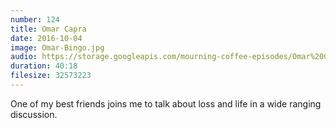 ```yaml
---
number: 124
title: Omar Capra
date: 2016-10-04
image: Omar-Bingo.jpg
audio: https://storage.googleapis.com/mourning-coffee-episodes/Omar%20Capra%20Release.mp3
duration: 40:18
filesize: 32573223
---
```


One of my best friends joins me to talk about loss and life in a wide ranging discussion.
